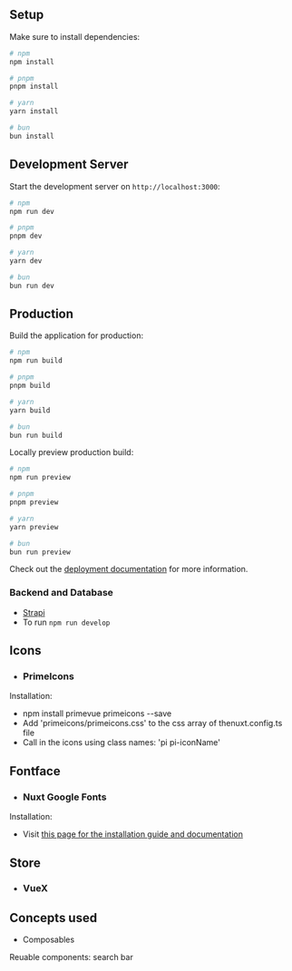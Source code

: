 
## Setup

Make sure to install dependencies:

```bash
# npm
npm install

# pnpm
pnpm install

# yarn
yarn install

# bun
bun install
```

## Development Server

Start the development server on `http://localhost:3000`:

```bash
# npm
npm run dev

# pnpm
pnpm dev

# yarn
yarn dev

# bun
bun run dev
```

## Production

Build the application for production:

```bash
# npm
npm run build

# pnpm
pnpm build

# yarn
yarn build

# bun
bun run build
```

Locally preview production build:

```bash
# npm
npm run preview

# pnpm
pnpm preview

# yarn
yarn preview

# bun
bun run preview
```

Check out the [deployment documentation](https://nuxt.com/docs/getting-started/deployment) for more information.

### Backend and Database
- [Strapi](https://docs.strapi.io/)
- To run
    ```npm run develop```

## Icons
- ### PrimeIcons
Installation:
- npm install primevue primeicons --save
- Add 'primeicons/primeicons.css' to the css array of thenuxt.config.ts file
- Call in the icons using class names: 'pi pi-iconName'

## Fontface
- ### Nuxt Google Fonts
Installation:
- Visit [this page for the installation guide and documentation](https://google-fonts.nuxtjs.org/getting-started/setup)


## Store
- ### VueX


## Concepts used
- Composables

Reuable components:
search bar